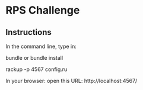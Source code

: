 # RPS Challenge

Instructions
-------
In the command line, type in:

bundle or bundle install

rackup -p 4567 config.ru

In your browser:
open this URL: http://localhost:4567/ 


